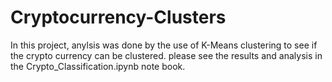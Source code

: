 # Cryptocurrency-Clusters

In this project, anylsis was done by the use of K-Means clustering to see if the crypto currency can be clustered.
please see the results and analysis in the Crypto_Classification.ipynb note book.
